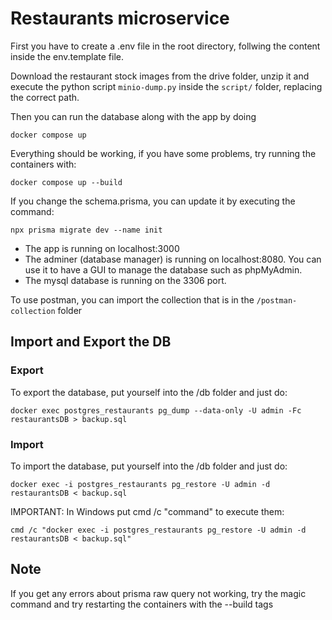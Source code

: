 # Restaurants microservice

First you have to create a .env file in the root directory, follwing the content inside the env.template file.

Download the restaurant stock images from the drive folder, unzip it and execute the python script `minio-dump.py` inside the `script/` folder, replacing the correct path.

Then you can run the database along with the app by doing

```
docker compose up
```

Everything should be working, if you have some problems, try running the containers with:

```
docker compose up --build
```

If you change the schema.prisma, you can update it by executing the command:

```
npx prisma migrate dev --name init
```

-   The app is running on localhost:3000
-   The adminer (database manager) is running on localhost:8080. You can use it to have a GUI to manage the database such as phpMyAdmin.
-   The mysql database is running on the 3306 port.

To use postman, you can import the collection that is in the `/postman-collection` folder

## Import and Export the DB

### Export

To export the database, put yourself into the /db folder and just do:

```
docker exec postgres_restaurants pg_dump --data-only -U admin -Fc restaurantsDB > backup.sql
```

### Import

To import the database, put yourself into the /db folder and just do:

```
docker exec -i postgres_restaurants pg_restore -U admin -d restaurantsDB < backup.sql
```

IMPORTANT: In Windows put cmd /c "command" to execute them:

```
cmd /c "docker exec -i postgres_restaurants pg_restore -U admin -d restaurantsDB < backup.sql"
```

## Note

If you get any errors about prisma raw query not working, try the magic command and try restarting the containers with the --build tags
